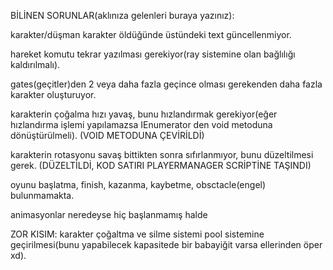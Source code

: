 BİLİNEN SORUNLAR(aklınıza gelenleri buraya yazınız):

karakter/düşman karakter öldüğünde üstündeki text güncellenmiyor.

hareket komutu tekrar yazılması gerekiyor(ray sistemine olan bağlılığı kaldırılmalı).

gates(geçitler)den 2 veya daha fazla geçince olması gerekenden daha fazla karakter oluşturuyor.

karakterin çoğalma hızı yavaş, bunu hızlandırmak gerekiyor(eğer hızlandırma işlemi yapılamazsa IEnumerator den void metoduna dönüştürülmeli).  (VOID METODUNA ÇEVİRİLDİ)

karakterin rotasyonu savaş bittikten sonra sıfırlanmıyor, bunu düzeltilmesi gerek.    (DÜZELTİLDİ, KOD SATIRI PLAYERMANAGER SCRİPTİNE TAŞINDI)

oyunu başlatma, finish, kazanma, kaybetme, obsctacle(engel) bulunmamakta.

animasyonlar neredeyse hiç başlanmamış halde

ZOR KISIM:
karakter çoğaltma ve silme sistemi pool sistemine geçirilmesi(bunu yapabilecek kapasitede bir babayiğit varsa ellerinden öper xd). 

